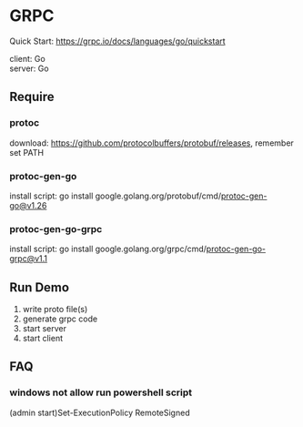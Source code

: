 # GRPC

Quick Start: https://grpc.io/docs/languages/go/quickstart

client: Go  
server: Go

## Require

### protoc

download: https://github.com/protocolbuffers/protobuf/releases, remember set PATH

### protoc-gen-go

install script: go install google.golang.org/protobuf/cmd/protoc-gen-go@v1.26

### protoc-gen-go-grpc

install script: go install google.golang.org/grpc/cmd/protoc-gen-go-grpc@v1.1

## Run Demo

1. write proto file(s)
2. generate grpc code
3. start server
4. start client

## FAQ

### windows not allow run powershell script

(admin start)Set-ExecutionPolicy RemoteSigned
